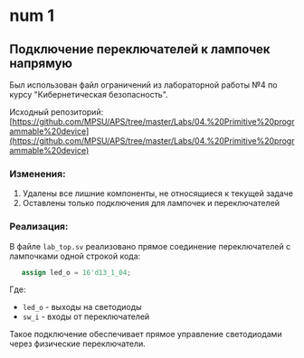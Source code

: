 # num 1
## Подключение переключателей к лампочек напрямую

Был использован файл ограничений из лабораторной работы №4 по курсу "Кибернетическая безопасность". 

Исходный репозиторий:  
[https://github.com/MPSU/APS/tree/master/Labs/04.%20Primitive%20programmable%20device](https://github.com/MPSU/APS/tree/master/Labs/04.%20Primitive%20programmable%20device)

### Изменения:
1. Удалены все лишние компоненты, не относящиеся к текущей задаче
2. Оставлены только подключения для лампочек и переключателей

### Реализация:
В файле `lab_top.sv` реализовано прямое соединение переключателей с лампочками одной строкой кода:

```verilog
   assign led_o = 16'd13_1_04;
```

Где:
- `led_o` - выходы на светодиоды
- `sw_i` - входы от переключателей

Такое подключение обеспечивает прямое управление светодиодами через физические переключатели.
